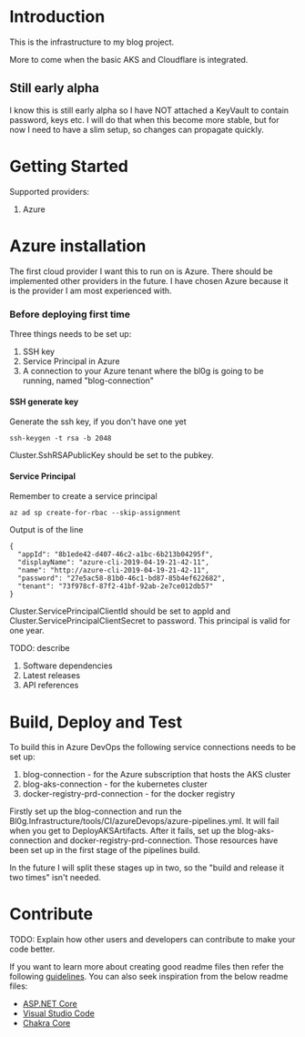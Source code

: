 # Introduction 
This is the infrastructure to my blog project.

More to come when the basic AKS and Cloudflare is integrated.

## Still early alpha
I know this is still early alpha so I have NOT attached a KeyVault to contain password, keys etc. I will do that when this become more stable, but for now I need to have a slim setup, so changes can propagate quickly.

# Getting Started

Supported providers:

1. Azure

# Azure installation
The first cloud provider I want this to run on is Azure. There should be implemented other providers in the future. I have chosen Azure because it is the provider I am most experienced with.

### Before deploying first time
Three things needs to be set up:

1. SSH key
2. Service Principal in Azure
3. A connection to your Azure tenant where the bl0g is going to be running, named "blog-connection"

#### SSH generate key
Generate the ssh key, if you don't have one yet

	ssh-keygen -t rsa -b 2048 

Cluster.SshRSAPublicKey should be set to the pubkey.

#### Service Principal
Remember to create a service principal

	az ad sp create-for-rbac --skip-assignment

Output is of the line

	{
	  "appId": "8b1ede42-d407-46c2-a1bc-6b213b04295f",
	  "displayName": "azure-cli-2019-04-19-21-42-11",
	  "name": "http://azure-cli-2019-04-19-21-42-11",
	  "password": "27e5ac58-81b0-46c1-bd87-85b4ef622682",
	  "tenant": "73f978cf-87f2-41bf-92ab-2e7ce012db57"
	}

Cluster.ServicePrincipalClientId should be set to appId and Cluster.ServicePrincipalClientSecret to password. This principal is valid for one year.

TODO: describe
1.	Software dependencies
2.	Latest releases
3.	API references

# Build, Deploy and Test
To build this in Azure DevOps the following service connections needs to be set up:
1. blog-connection  - for the Azure subscription that hosts the AKS cluster
2. blog-aks-connection - for the kubernetes cluster
3. docker-registry-prd-connection - for the docker registry

Firstly set up the blog-connection and run the Bl0g.Infrastructure/tools/CI/azureDevops/azure-pipelines.yml. It will fail when you get to DeployAKSArtifacts. After it fails, set up the blog-aks-connection and docker-registry-prd-connection. Those resources have been set up in the first stage of the pipelines build.

In the future I will split these stages up in two, so the "build and release it two times" isn't needed.

# Contribute
TODO: Explain how other users and developers can contribute to make your code better. 

If you want to learn more about creating good readme files then refer the following [guidelines](https://docs.microsoft.com/en-us/azure/devops/repos/git/create-a-readme?view=azure-devops). You can also seek inspiration from the below readme files:
- [ASP.NET Core](https://github.com/aspnet/Home)
- [Visual Studio Code](https://github.com/Microsoft/vscode)
- [Chakra Core](https://github.com/Microsoft/ChakraCore)